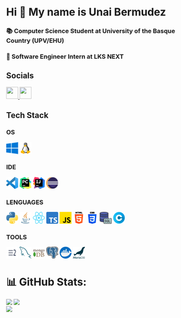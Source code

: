 # Hi 👋 My name is Unai Bermudez

### 📚 Computer Science Student at University of the Basque Country (UPV/EHU)<br>

### 💼 Software Engineer Intern at LKS NEXT

## Socials

<p align="left"> <a href="https://www.github.com/unaibermudez" target="_blank" rel="noreferrer"> <picture> <source media="(prefers-color-scheme: dark)" srcset="https://raw.githubusercontent.com/danielcranney/readme-generator/main/public/icons/socials/github-dark.svg" /> <source media="(prefers-color-scheme: light)" srcset="https://raw.githubusercontent.com/danielcranney/readme-generator/main/public/icons/socials/github.svg" /> <img src="https://raw.githubusercontent.com/danielcranney/readme-generator/main/public/icons/socials/github.svg" width="32" height="32" /> </picture> </a>  <a href="https://www.linkedin.com/in/unai-bermudez-osaba-708695269/" target="_blank" rel="noreferrer"> <picture> <source media="(prefers-color-scheme: dark)" srcset="https://raw.githubusercontent.com/danielcranney/readme-generator/main/public/icons/socials/linkedin-dark.svg" /> <source media="(prefers-color-scheme: light)" srcset="https://raw.githubusercontent.com/danielcranney/readme-generator/main/public/icons/socials/linkedin.svg" /> <img src="https://raw.githubusercontent.com/danielcranney/readme-generator/main/public/icons/socials/linkedin.svg" width="32" height="32" /> </picture> </a></p>

## Tech Stack

### OS
<img src="img\os\windows.png"
width="32"
height="32"
title="Windows">
<img src="img\os\linux.png"
width="32"
height="32"
title="GNU/Linux">

### IDE
<img src="img\ide\vscode.png"
width="32"
height="32"
title="Visual Studio Code">
<img src="img\ide\pycharm.png"
width="32"
height="32"
title="PyCharm">
<img src="img\ide\intellij.png"
width="32"
height="32"
title="IntelliJ">
<img src="img\ide\eclipse.png"
width="32"
height="32"
title="Eclipse">

### LENGUAGES
<img src="img\pl\python.png"
width="32"
height="32"
title="Python">
<img src="img\pl\java.png"
width="32"
height="32"
title="Java">
<img src="img/pl/react.png"
width="32"
height="32"
title="React">
<img src="img/pl/ts.png"
width="32"
height="32"
title="TypeScript">
<img src="img\pl\js.png"
width="32"
height="32"
title="JavaScript">
<img src="img\pl\html.png"
width="32"
height="32"
title="HTML">
<img src="img\pl\css.png"
width="32"
height="32"
title="CSS">
<img src="img\pl\sql.png"
width="32"
height="32"
title="SQL">
<img src="img\pl\c.png"
width="32"
height="32"
title="C">


### TOOLS
<img src="img\tools\ros2.png"
width="32"
height="32"
title="ROS2">
<img src="img\tools\mysql.png"
width="32"
height="32"
title="MySQL">
<img src="img\tools\mongodb.png"
width="32"
height="32"
title="MongoDB">
<img src="img/tools/postgreSQL.png"
width="32"
height="32"
title="postgreSQL">
<img src="img\tools\docker.png"
width="32"
height="32"
title="Docker">
<img src="img\tools\mariadb.png"
width="32"
height="32"
title="MariaDB">



# 📊 GitHub Stats:
![](https://github-readme-stats.vercel.app/api?username=unaibermudez&theme=gruvbox&hide_border=false&include_all_commits=false&count_private=true) ![](https://github-readme-streak-stats.herokuapp.com/?user=unaibermudez&theme=gruvbox&hide_border=false)<br/>
![](https://github-readme-stats.vercel.app/api/top-langs/?username=unaibermudez&theme=gruvbox&hide_border=false&include_all_commits=false&count_private=true&layout=compact)

